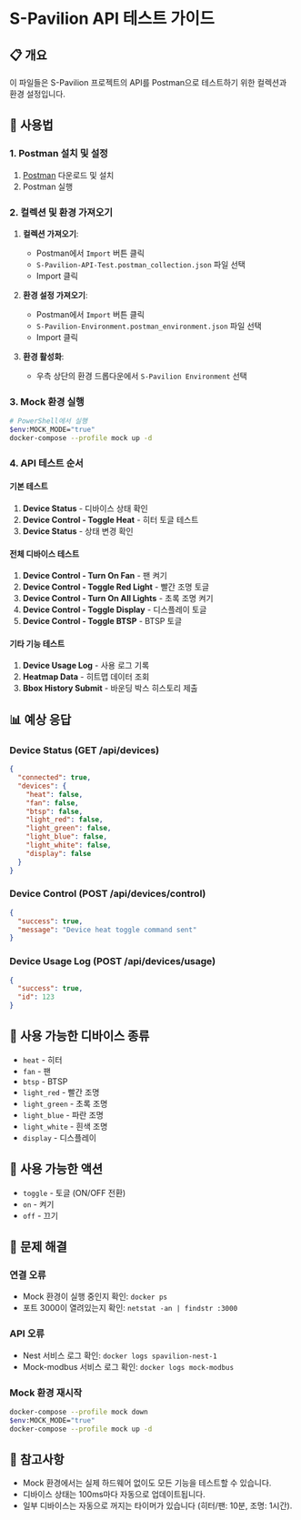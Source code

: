 # S-Pavilion API 테스트 가이드

## 📋 개요
이 파일들은 S-Pavilion 프로젝트의 API를 Postman으로 테스트하기 위한 컬렉션과 환경 설정입니다.

## 🚀 사용법

### 1. Postman 설치 및 설정
1. [Postman](https://www.postman.com/downloads/) 다운로드 및 설치
2. Postman 실행

### 2. 컬렉션 및 환경 가져오기
1. **컬렉션 가져오기**:
   - Postman에서 `Import` 버튼 클릭
   - `S-Pavilion-API-Test.postman_collection.json` 파일 선택
   - Import 클릭

2. **환경 설정 가져오기**:
   - Postman에서 `Import` 버튼 클릭
   - `S-Pavilion-Environment.postman_environment.json` 파일 선택
   - Import 클릭

3. **환경 활성화**:
   - 우측 상단의 환경 드롭다운에서 `S-Pavilion Environment` 선택

### 3. Mock 환경 실행
```bash
# PowerShell에서 실행
$env:MOCK_MODE="true"
docker-compose --profile mock up -d
```

### 4. API 테스트 순서

#### 기본 테스트
1. **Device Status** - 디바이스 상태 확인
2. **Device Control - Toggle Heat** - 히터 토글 테스트
3. **Device Status** - 상태 변경 확인

#### 전체 디바이스 테스트
1. **Device Control - Turn On Fan** - 팬 켜기
2. **Device Control - Toggle Red Light** - 빨간 조명 토글
3. **Device Control - Turn On All Lights** - 초록 조명 켜기
4. **Device Control - Toggle Display** - 디스플레이 토글
5. **Device Control - Toggle BTSP** - BTSP 토글

#### 기타 기능 테스트
1. **Device Usage Log** - 사용 로그 기록
2. **Heatmap Data** - 히트맵 데이터 조회
3. **Bbox History Submit** - 바운딩 박스 히스토리 제출

## 📊 예상 응답

### Device Status (GET /api/devices)
```json
{
  "connected": true,
  "devices": {
    "heat": false,
    "fan": false,
    "btsp": false,
    "light_red": false,
    "light_green": false,
    "light_blue": false,
    "light_white": false,
    "display": false
  }
}
```

### Device Control (POST /api/devices/control)
```json
{
  "success": true,
  "message": "Device heat toggle command sent"
}
```

### Device Usage Log (POST /api/devices/usage)
```json
{
  "success": true,
  "id": 123
}
```

## 🔧 사용 가능한 디바이스 종류
- `heat` - 히터
- `fan` - 팬
- `btsp` - BTSP
- `light_red` - 빨간 조명
- `light_green` - 초록 조명
- `light_blue` - 파란 조명
- `light_white` - 흰색 조명
- `display` - 디스플레이

## 🎯 사용 가능한 액션
- `toggle` - 토글 (ON/OFF 전환)
- `on` - 켜기
- `off` - 끄기

## 🐛 문제 해결

### 연결 오류
- Mock 환경이 실행 중인지 확인: `docker ps`
- 포트 3000이 열려있는지 확인: `netstat -an | findstr :3000`

### API 오류
- Nest 서비스 로그 확인: `docker logs spavilion-nest-1`
- Mock-modbus 서비스 로그 확인: `docker logs mock-modbus`

### Mock 환경 재시작
```bash
docker-compose --profile mock down
$env:MOCK_MODE="true"
docker-compose --profile mock up -d
```

## 📝 참고사항
- Mock 환경에서는 실제 하드웨어 없이도 모든 기능을 테스트할 수 있습니다.
- 디바이스 상태는 100ms마다 자동으로 업데이트됩니다.
- 일부 디바이스는 자동으로 꺼지는 타이머가 있습니다 (히터/팬: 10분, 조명: 1시간).
